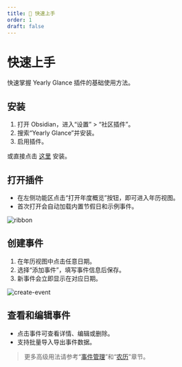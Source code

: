 ```yaml
---
title: 🚀 快速上手
order: 1
draft: false
---
```


# 快速上手

快速掌握 Yearly Glance 插件的基础使用方法。

## 安装

1. 打开 Obsidian，进入“设置” > “社区插件”。
2. 搜索“Yearly Glance”并安装。
3. 启用插件。

或直接点击 [这里](https://obsidian.md/plugins?id=yearly-glance) 安装。

## 打开插件

- 在左侧功能区点击“打开年度概览”按钮，即可进入年历视图。
- 首次打开会自动加载内置节假日和示例事件。

![ribbon](/images/doc/YG/ribbon-zh.png)

## 创建事件

1. 在年历视图中点击任意日期。
2. 选择“添加事件”，填写事件信息后保存。
3. 新事件会立即显示在对应日期。

![create-event](/images/doc/YG/create-event-zh.png)

## 查看和编辑事件

- 点击事件可查看详情、编辑或删除。
- 支持批量导入导出事件数据。

> 更多高级用法请参考“[事件管理](./event)”和“[农历](./lunar)”章节。